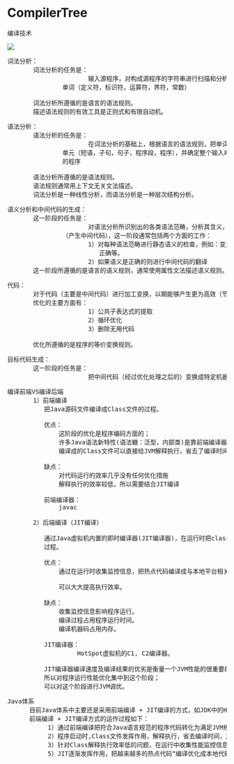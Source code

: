 # CompilerTree
编译技术

![](https://i.imgur.com/qtjTAOc.png)


<pre>
词法分析：
       词法分析的任务是：
                      输入源程序，对构成源程序的字符串进行扫描和分析，识别出一个个
               单词（定义符，标识符，运算符，界符，常数）

       词法分析所遵循的是语言的语法规则。
       描述语法规则的有效工具是正则式和有限自动机。
</pre>

<pre>
语法分析：
       语法分析的任务是：
                      在词法分析的基础上，根据语言的语法规则，把单词符号串分解成各类语法
               单元（短语，子句，句子，程序段，程序），并确定整个输入串是否构成语法上正确
               的程序

       语法分析所遵循的是语法规则。
       语法规则通常用上下文无关文法描述。
       词法分析是一种线性分析，而语法分析是一种层次结构分析。
</pre>

<pre>
语义分析和中间代码的生成：
       这一阶段的任务是：
                      对语法分析所识别出的各类语法范畴，分析其含义，并进行初步翻译
               （产生中间代码），这一阶段通常包括两个方面的工作：
                      1）对每种语法范畴进行静态语义的检查，例如：变量是否定义，类型是否
                         正确等。
                      2）如果语义是正确的则进行中间代码的翻译
       这一阶段所遵循的是语言的语义规则，通常使用属性文法描述语义规则。
</pre>

<pre>
代码：
       对于代码（主要是中间代码）进行加工变换，以期能够产生更为高效（节省时间和空间）的目标代码。
       优化的主要方面有：
                      1）公共子表达式的提取
                      2）循环优化
                      3）删除无用代码

       优化所遵循的是程序的等价变换规则。
</pre>

<pre>
目标代码生成：
       这一阶段的任务是：
                      把中间代码（经过优化处理之后的）变换成特定机器上的低级语言代码（如汇编指令）
</pre>

<pre>
编译前端VS编译后端
       1）前端编译
          把Java源码文件编译成Class文件的过程。
          
          优点：
              这阶段的优化是程序编码方面的；
              许多Java语法新特性(语法糖：泛型，内部类)是靠前端编译器实现的，而不是依赖虚拟机。
              编译成的Class文件可以直接给JVM解释执行，省去了编译时间，加快启动速度。

          缺点：
              对代码运行的效率几乎没有任何优化措施
              解释执行的效率较低，所以需要结合JIT编译

          前端编译器：
              javac

       2）后端编译（JIT编译）
          
          通过Java虚拟机内置的即时编译器(JIT编译器)，在运行时把class文件字节码编译成本地机器码的
          过程。

          优点：
              通过在运行时收集监控信息，把热点代码编译成与本地平台相关的机器码，并进行各种层次的优化。

              可以大大提高执行效率。

          缺点：
              收集监控信息影响程序运行。
              编译过程占用程序运行时间。
              编译机器码占用内存。

          JIT编译器：
                   HotSpot虚拟机的C1, C2编译器。

          JIT编译器编译速度及编译结果的优劣是衡量一个JVM性能的很重要的指标。
          所以对程序运行性能优化集中到这个阶段；
          可以对这个阶段进行JVM调优。
</pre>

<pre>
Java体系
      目前Java体系中主要还是采用前端编译 + JIT编译的方式，如JDK中的HotSpot虚拟机。
      前端编译 + JIT编译方式的运作过程如下：
           1）通过前端编译把符合Java语言规范的程序代码转化为满足JVM规范所要求的Class格式。
           2）程序启动时,Class文件发挥作用，解释执行，省去编译时间，加快启动速度。
           3）针对Class解释执行效率低的问题，在运行中收集性能监控信息，得知“热点代码”
           5）JIT逐渐发挥作用，把越来越多的热点代码“编译优化成本地代码”，提高执行效率
</pre>
